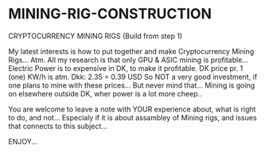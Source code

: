 # MINING-RIG-CONSTRUCTION
CRYPTOCURRENCY MINING RIGS (Build from step 1)

My latest interests is how to put together and make Cryptocurrency Mining Rigs...
Atm. All my research is that only GPU & ASIC mining is profitable...
Electric Power is to expensive in DK, to make it profitable. 
DK price pr. 1 (one) KW/h is atm. Dkk: 2.35 = 0.39 USD
So NOT a very good investment, if one plans to mine with these prices...
But never mind that... Mining is going on elsewhere outside DK, wher power is a lot more cheep..

You are welcome to leave a note with YOUR experience about, what is right to do, and not...
Especialy if it is about assambley of Mining rigs, and issues that connects to this subject...

ENJOY...
